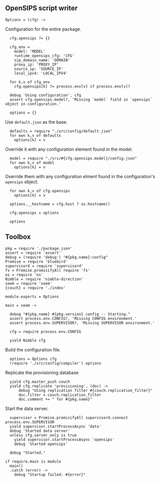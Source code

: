 OpenSIPS script writer
----------------------

    Options = (cfg) ->

Configuration for the entire package.

      cfg.opensips ?= {}

      cfg_env =
        model: 'MODEL'
        runtime_opensips_cfg: 'CFG'
        sip_domain_name: 'DOMAIN'
        proxy_ip: 'PROXY_IP'
        source_ip: 'SOURCE_IP'
        local_ipv4: 'LOCAL_IPV4'

      for k,v of cfg_env
        cfg.opensips[k] ?= process.env[v] if process.env[v]?

      debug 'Using configuration', cfg
      assert cfg.opensips.model?, 'Missing `model` field in `opensips` object in configuration.'

      options = {}

Use `default.json` as the base.

      defaults = require "./src/config/default.json"
      for own k,v of defaults
        options[k] = v

Override it with any configuration element found in the model.

      model = require "./src/#{cfg.opensips.model}/config.json"
      for own k,v of model
        options[k] = v

Override them with any configuration elment found in the configuration's `opensips` object.

      for own k,v of cfg.opensips
        options[k] = v

      options.__hostname = cfg.host ? os.hostname()

      cfg.opensips = options

      options

Toolbox
-------

    pkg = require './package.json'
    assert = require 'assert'
    debug = (require 'debug') "#{pkg.name}:config"
    Promise = require 'bluebird'
    supervisord = require 'supervisord'
    fs = Promise.promisifyAll require 'fs'
    os = require 'os'
    Nimble = require 'nimble-direction'
    seem = require 'seem'
    {couch} = require './index'

    module.exports = Options

    main = seem ->

      debug "#{pkg.name} #{pkg.version} config -- Starting."
      assert process.env.CONFIG?, 'Missing CONFIG environment.'
      assert process.env.SUPERVISOR?, 'Missing SUPERVISOR environment.'

      cfg = require process.env.CONFIG

      yield Nimble cfg

Build the configuration file.

      options = Options cfg
      (require './src/config/compiler') options

Replicate the provisioning database

      yield cfg.master_push couch
      yield cfg.replicate 'provisioning', (doc) ->
          debug "Using replication filter #{couch.replication_filter}"
          doc.filter = couch.replication_filter
          doc.comment += " for #{pkg.name}"

Start the data server.

      supervisor = Promise.promisifyAll supervisord.connect process.env.SUPERVISOR
      yield supervisor.startProcessAsync 'data'
      debug 'Started data server'
      unless cfg.server_only is true
        yield supervisor.startProcessAsync 'opensips'
        debug 'Started opensips'

      debug "Started."

    if require.main is module
      main()
      .catch (error) ->
        debug "Startup failed: #{error}"
